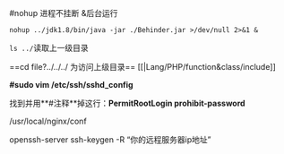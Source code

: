 #nohup 
进程不挂断 &后台运行
```shell
nohup ../jdk1.8/bin/java -jar ./Behinder.jar >/dev/null 2>&1 &
```
`ls ../`读取上一级目录

==cd file?../../../ 为访问上级目录==
[[|Lang/PHP/function&class/include]]

**#sudo vim /etc/ssh/sshd_config**

找到并用**#注释**掉这行：**PermitRootLogin prohibit-password**

/usr/local/nginx/conf

openssh-server
ssh-keygen -R “你的远程服务器ip地址”
